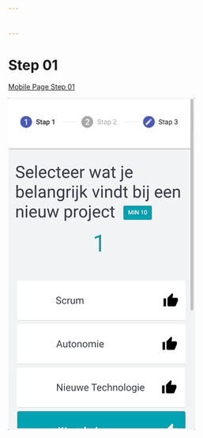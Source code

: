 ```yaml
---


---
```


<h1 id="step-01">Step 01</h1>
<p><a href="https://github.com/rubenclaes/happiness_survey/blob/master/Doc/images/1-Nieuw-Project-0-mobile-79215344-1515508544.png">Mobile Page Step 01</a></p>

![Step 01](https://github.com/rubenclaes/happiness_survey/blob/master/Doc/gifs/step01.gif)

